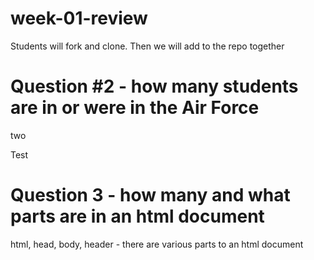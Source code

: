 # week-01-review
Students will fork and clone. Then we will add to the repo together

# Question #2 - how many students are in or were in the Air Force

two

Test

# Question 3 - how many and what parts are in an html document

html, head, body, header - there are various parts to an html document
